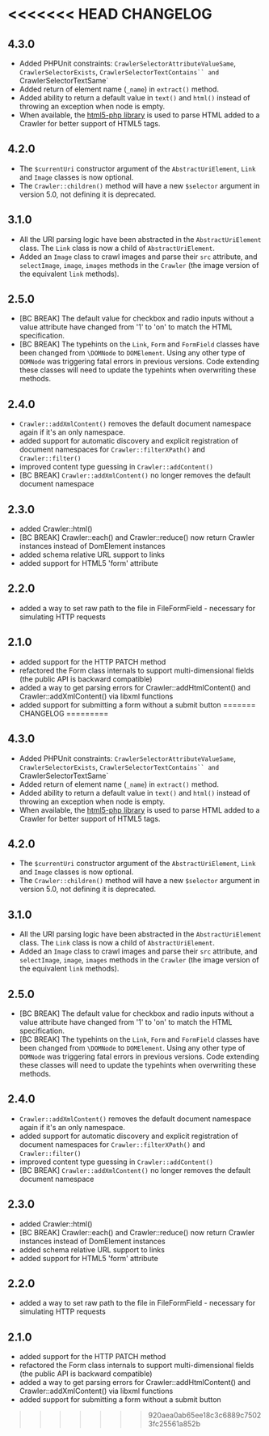 <<<<<<< HEAD
CHANGELOG
=========

4.3.0
-----

* Added PHPUnit constraints: `CrawlerSelectorAttributeValueSame`, `CrawlerSelectorExists`, `CrawlerSelectorTextContains``
  and `CrawlerSelectorTextSame`
* Added return of element name (`_name`) in `extract()` method.
* Added ability to return a default value in `text()` and `html()` instead of throwing an exception when node is empty.
* When available, the [html5-php library](https://github.com/Masterminds/html5-php) is used to
  parse HTML added to a Crawler for better support of HTML5 tags.

4.2.0
-----

* The `$currentUri` constructor argument of the `AbstractUriElement`, `Link` and
  `Image` classes is now optional.
* The `Crawler::children()` method will have a new `$selector` argument in version 5.0, 
  not defining it is deprecated.

3.1.0
-----

* All the URI parsing logic have been abstracted in the `AbstractUriElement` class.
  The `Link` class is now a child of `AbstractUriElement`.
* Added an `Image` class to crawl images and parse their `src` attribute,
  and `selectImage`, `image`, `images` methods in the `Crawler` (the image version of the equivalent `link` methods).

2.5.0
-----

* [BC BREAK] The default value for checkbox and radio inputs without a value attribute have changed
  from '1' to 'on' to match the HTML specification.
* [BC BREAK] The typehints on the `Link`, `Form` and `FormField` classes have been changed from
  `\DOMNode` to `DOMElement`. Using any other type of `DOMNode` was triggering fatal errors in previous
  versions. Code extending these classes will need to update the typehints when overwriting these methods.

2.4.0
-----

 * `Crawler::addXmlContent()` removes the default document namespace again if it's an only namespace.
 * added support for automatic discovery and explicit registration of document
   namespaces for `Crawler::filterXPath()` and `Crawler::filter()`
 * improved content type guessing in `Crawler::addContent()`
 * [BC BREAK] `Crawler::addXmlContent()` no longer removes the default document
   namespace

2.3.0
-----

 * added Crawler::html()
 * [BC BREAK] Crawler::each() and Crawler::reduce() now return Crawler instances instead of DomElement instances
 * added schema relative URL support to links
 * added support for HTML5 'form' attribute

2.2.0
-----

 * added a way to set raw path to the file in FileFormField - necessary for
   simulating HTTP requests

2.1.0
-----

 * added support for the HTTP PATCH method
 * refactored the Form class internals to support multi-dimensional fields
   (the public API is backward compatible)
 * added a way to get parsing errors for Crawler::addHtmlContent() and
   Crawler::addXmlContent() via libxml functions
 * added support for submitting a form without a submit button
=======
CHANGELOG
=========

4.3.0
-----

* Added PHPUnit constraints: `CrawlerSelectorAttributeValueSame`, `CrawlerSelectorExists`, `CrawlerSelectorTextContains``
  and `CrawlerSelectorTextSame`
* Added return of element name (`_name`) in `extract()` method.
* Added ability to return a default value in `text()` and `html()` instead of throwing an exception when node is empty.
* When available, the [html5-php library](https://github.com/Masterminds/html5-php) is used to
  parse HTML added to a Crawler for better support of HTML5 tags.

4.2.0
-----

* The `$currentUri` constructor argument of the `AbstractUriElement`, `Link` and
  `Image` classes is now optional.
* The `Crawler::children()` method will have a new `$selector` argument in version 5.0, 
  not defining it is deprecated.

3.1.0
-----

* All the URI parsing logic have been abstracted in the `AbstractUriElement` class.
  The `Link` class is now a child of `AbstractUriElement`.
* Added an `Image` class to crawl images and parse their `src` attribute,
  and `selectImage`, `image`, `images` methods in the `Crawler` (the image version of the equivalent `link` methods).

2.5.0
-----

* [BC BREAK] The default value for checkbox and radio inputs without a value attribute have changed
  from '1' to 'on' to match the HTML specification.
* [BC BREAK] The typehints on the `Link`, `Form` and `FormField` classes have been changed from
  `\DOMNode` to `DOMElement`. Using any other type of `DOMNode` was triggering fatal errors in previous
  versions. Code extending these classes will need to update the typehints when overwriting these methods.

2.4.0
-----

 * `Crawler::addXmlContent()` removes the default document namespace again if it's an only namespace.
 * added support for automatic discovery and explicit registration of document
   namespaces for `Crawler::filterXPath()` and `Crawler::filter()`
 * improved content type guessing in `Crawler::addContent()`
 * [BC BREAK] `Crawler::addXmlContent()` no longer removes the default document
   namespace

2.3.0
-----

 * added Crawler::html()
 * [BC BREAK] Crawler::each() and Crawler::reduce() now return Crawler instances instead of DomElement instances
 * added schema relative URL support to links
 * added support for HTML5 'form' attribute

2.2.0
-----

 * added a way to set raw path to the file in FileFormField - necessary for
   simulating HTTP requests

2.1.0
-----

 * added support for the HTTP PATCH method
 * refactored the Form class internals to support multi-dimensional fields
   (the public API is backward compatible)
 * added a way to get parsing errors for Crawler::addHtmlContent() and
   Crawler::addXmlContent() via libxml functions
 * added support for submitting a form without a submit button
>>>>>>> 920aea0ab65ee18c3c6889c75023fc25561a852b
